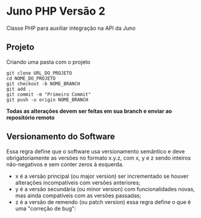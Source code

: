 # Juno PHP Versão 2

Classe PHP para auxiliar integração na API da Juno

## Projeto

Criando uma pasta com o projeto

```
git clone URL_DO_PROJETO
cd NOME_DO_PROJETO
git checkout -b NOME_BRANCH
git add .
git commit -m "Primeiro Commit"
git push -u origin NOME_BRANCH
```
**Todas as alterações devem ser feitas em sua branch e enviar ao repositório remoto**

## Versionamento do Software

Essa regra define que o software usa versionamento semântico e deve obrigatoriamente as versões no formato x.y.z, com x, y e z sendo inteiros não-negativos e sem conter zeros à esquerda.

- x é a versão principal (ou major version) ser incrementado se houver alterações incompatíveis com versões anteriores; <br>
- y é a versão secundária (ou minor version) com funcionalidades novas, mas ainda compatíveis com as versões passadas; <br>
- z é a versão de remendo (ou patch version) essa regra define o que é uma "correção de bug": <br>